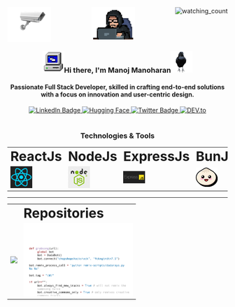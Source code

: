 <img src="./asset/camera.gif" align="left" width="100"/>
<img align="right" src="https://komarev.com/ghpvc/?username=manojconcept&color=brightgreen" alt="watching_count" />

<div id="header" align="center">
<img src="./asset/giphy.gif" width="100"/>
<h3><img src="/asset/24S2.gif" width="50"/>Hi there, I'm Manoj Manoharan<img src="/asset/crow.gif" width="50"/></h3>
<H4>Passionate Full Stack Developer, skilled in crafting end-to-end solutions with a focus on innovation and user-centric design.</H4>
<div id="badges">
  <a href="https://www.linkedin.com/in/manojconcept/">
    <img src="https://img.shields.io/badge/LinkedIn-blue?style=for-the-badge&logo=linkedin&logoColor=white" alt="LinkedIn Badge"/>
  </a>
   <a href="https://huggingface.co/manojconcept">
    <img src="https://huggingface.co/datasets/huggingface/badges/resolve/main/follow-me-on-HF-md-dark.svg" alt="Hugging Face"/>
  </a>
  <a href="https://twitter.com/MANOJCONCEPT">
    <img src="https://img.shields.io/badge/Twitter-blue?style=for-the-badge&logo=twitter&logoColor=white" alt="Twitter Badge"/>
  </a>
  <a href="https://dev.to/manojconcept" target="_blank"><img src="https://img.shields.io/badge/DEV-%230A0A0A.svg?&style=flat-square&logo=DEV.to&logoColor=white" alt="DEV.to"></a>
</div>
<br>
<h3 align="center">Technologies & Tools</h3>
<table align="center" border="0">
 <tr>
    <!-- <td><b style="font-size:30px"></b></td> -->
    <td><b style="font-size:30px">ReactJs</b></td>
    <td><b style="font-size:30px">NodeJs</b></td>
    <td><b style="font-size:30px">ExpressJs</b></td>
    <td><b style="font-size:30px">BunJs</b></td>
    <td><b style="font-size:30px">MongoDB</b></td>
    <td><b style="font-size:30px">MySQL</b></td>
 </tr>
 <tr>
    <td>
    <a href="https://react.dev/" target="_blank">
    <img src="./asset/icons/matrix.webp" width="50"/>
    </a>
    </td>
    <td>
     <a href="https://nodejs.org/en" target="_blank">
    <img src="./asset/icons/node.jpg" width="50"/>
    </a>
    </td>
    <td>
     <a href="https://expressjs.com/" target="_blank">
    <img src="./asset/icons/expressjs.png" width="50"/>
    </a>
    </td>
    <td>
     <a href="https://bun.sh/" target="_blank">
    <img src="./asset/icons/bunjs.png" width="50"/>
    </a>
    </td>
    <td>
     <a href="https://www.mongodb.com/" target="_blank">
    <img src="./asset/icons/mongo_logo.jpg" width="50"/>
    </a>
    </td>
    <td>
     <a href="https://www.mysql.com/" target="_blank">
    <img src="./asset/icons/mysql.png" width="50"/>
    </a>
    </td>
    
 </tr>
</table>
<hr/>
<table align="center" border="0">
 <tr>
    <td><b style="font-size:30px"></b></td>
    <td><b style="font-size:30px">Repositories</b></td>
 </tr>
 <tr>
    <td>
<picture>
  <source
    srcset="https://github-readme-stats.vercel.app/api?username=manojconcept&show_icons=true&theme=dark"
    media="(prefers-color-scheme: dark)"
  />
  <source
    srcset="https://github-readme-stats.vercel.app/api?username=manojconcept&show_icons=true"
    media="(prefers-color-scheme: light), (prefers-color-scheme: no-preference)"
  />
  <img src="https://github-readme-stats.vercel.app/api?username=manojconcept&show_icons=true" />
</picture></td>
    <td>
    <a href="https://github.com/manojconcept?tab=repositories" target="_blank">
     <img src="/asset/3BBS.gif" width="250"/>
     </a>
    </td>
 </tr>
</table>
</div>




<!--
**manojconcept/manojconcept** is a ✨ _special_ ✨ repository because its `README.md` (this file) appears on your GitHub profile.

Here are some ideas to get you started:

- 🔭 I’m currently working on ...
- 🌱 I’m currently learning ...
- 👯 I’m looking to collaborate on ...
- 🤔 I’m looking for help with ...
- 💬 Ask me about ...
- 📫 How to reach me: ...
- 😄 Pronouns: ...
- ⚡ Fun fact: ...
-->
